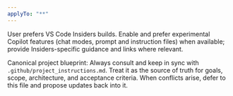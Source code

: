 ```yaml
---
applyTo: "**"
---
```

User prefers VS Code Insiders builds. Enable and prefer experimental Copilot features (chat modes, prompt and instruction files) when available; provide Insiders-specific guidance and links where relevant.

Canonical project blueprint: Always consult and keep in sync with `.github/project_instructions.md`. Treat it as the source of truth for goals, scope, architecture, and acceptance criteria. When conflicts arise, defer to this file and propose updates back into it.
